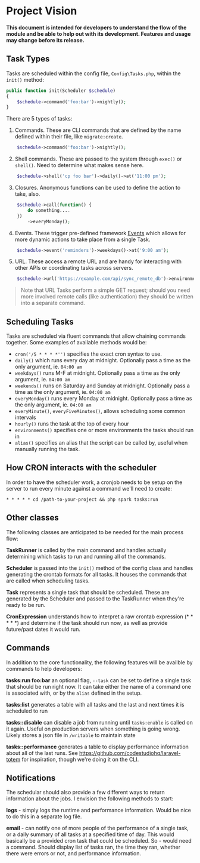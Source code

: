 # Project Vision

**This document is intended for developers to understand the flow of the module and be able to help out with
its development. Features and usage may change before its release.**

## Task Types

Tasks are scheduled within the config file, `Config\Tasks.php`, within the `init()` method: 

```php
public function init(Scheduler $schedule)
{
	$schedule->command('foo:bar')->nightly();
}
``` 

There are 5 types of tasks: 

1. Commands. These are CLI commands that are defined by the name defined within their file, like `migrate:create`.

```php
	$schedule->command('foo:bar')->nightly();
``` 

2. Shell commands. These are passed to the system through `exec()` or `shell()`. Need to determine what makes 
sense here. 

```php
	$schedule->shell('cp foo bar')->daily()->at('11:00 pm');
``` 

3. Closures. Anonymous functions can be used to define the action to take, also.

```php
	$schedule->call(function() { 
		do something.... 
	})
		->everyMonday();
```

4. Events. These trigger pre-defined framework [Events](https://codeigniter4.github.io/CodeIgniter4/extending/events.html)
which allows for more dynamic actions to take place from a single Task.

```php
	$schedule->event('reminders')->weekdays()->at('9:00 am');
```

5. URL. These access a remote URL and are handy for interacting with other APIs or coordinating tasks across servers.

```php
	$schedule->url('https://example.com/api/sync_remote_db')->environments('production')->everyTuesday(););
```

> Note that URL Tasks perform a simple GET request; should you need more involved remote calls (like authentication)
they should be written into a separate command.

## Scheduling Tasks

Tasks are scheduled via fluent commands that allow chaining commands together. Some examples of available methods
would be: 

- `cron('/5 * * * *'')` specifies the exact cron syntax to use.
- `daily()` which runs every day at midnight. Optionally pass a time as the only argument, ie. `04:00 am`
- `weekdays()` runs M-F at midnight. Optionally pass a time as the only argument, ie. `04:00 am` 
- `weekends()` runs on Saturday and Sunday at midnight. Optionally pass a time as the only argument, ie. `04:00 am`
- `everyMonday()` runs every Monday at midnight. Optionally pass a time as the only argument, ie. `04:00 am`
- `everyMinute()`, `everyFiveMinutes()`, allows scheduling some common intervals
- `hourly()` runs the task at the top of every hour
- `environments()` specifies one or more environments the tasks should run in
- `alias()` specifies an alias that the script can be called by, useful when manually running the task. 

## How CRON interacts with the scheduler

In order to have the scheduler work, a cronjob needs to be setup on the server to run every minute against a
command we'll need to create: 

```
* * * * * cd /path-to-your-project && php spark tasks:run
```

## Other classes

The following classes are anticipated to be needed for the main process flow:

**TaskRunner** is called by the main command and handles actually determining which tasks to run and 
running all of the commands.

**Scheduler** is passed into the `init()` method of the config class and handles generating the crontab formats
for all tasks. It houses the commands that are called when scheduling tasks. 

**Task** represents a single task that should be scheduled. These are generated by the Scheduler and passed
to the TaskRunner when they're ready to be run. 

**CronExpression** understands how to interpret a raw crontab expression (* * * * *) and determine if the task 
should run now, as well as provide future/past dates it would run. 

## Commands

In addition to the core functionality, the following features will be availble by commands to help developers:

**tasks:run foo:bar** an optional flag, `--task` can be set to define a single task that should be run right now.
It can take either the name of a command one is associated with, or by the `alias` defined in the setup.

**tasks:list** generates a table with all tasks and the last and next times it is scheduled to run

**tasks::disable** can disable a job from running until `tasks:enable`  is called on it again. Useful
on production servers when something is going wrong. Likely stores a json file in `/writable` to maintain state

**tasks::performance** generates a table to display performance information about all of the last runs. 
See https://github.com/codestudiohq/laravel-totem for inspiration, though we're doing it on the CLI.

## Notifications

The schedular should also provide a few different ways to return information about the jobs. I envision the 
following methods to start: 

**logs** - simply logs the runtime and performance information. Would be nice to do this in a separate log file.

**email** - can notify one of more people of the performance of a single task, or a daily summary of all tasks
at a specified time of day. This would basically be a provided cron task that could be scheduled. So - would 
need a command. Should display list of tasks ran, the time they ran, whether there were errors or not, and 
performance information.  

